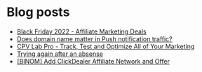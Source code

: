 # Blog posts
<!-- BLOG-POST-LIST:START -->
- [Black Friday 2022 - Affiliate Marketing Deals](https://afflift.com/f/threads/black-friday-2022-affiliate-marketing-deals.9962/)
- [Does domain name matter in Push notification traffic?](https://afflift.com/f/threads/does-domain-name-matter-in-push-notification-traffic.9998/)
- [CPV Lab Pro - Track, Test and Optimize All of Your Marketing](https://afflift.com/f/threads/cpv-lab-pro-track-test-and-optimize-all-of-your-marketing.3912/)
- [Trying again after an absense](https://afflift.com/f/threads/trying-again-after-an-absense.9781/)
- [[BINOM] Add ClickDealer Affiliate Network and Offer](https://afflift.com/f/threads/binom-add-clickdealer-affiliate-network-and-offer.6909/)
<!-- BLOG-POST-LIST:END -->
